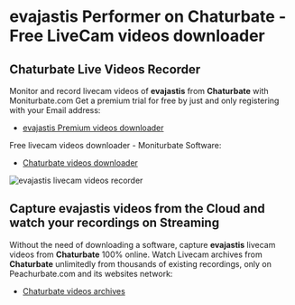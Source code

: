# evajastis Performer on Chaturbate - Free LiveCam videos downloader

## Chaturbate Live Videos Recorder

Monitor and record livecam videos of **evajastis** from **Chaturbate** with Moniturbate.com
Get a premium trial for free by just and only registering with your Email address:
* [evajastis Premium videos downloader](https://moniturbate.com/request-demo-licence-key.html)

Free livecam videos downloader - Moniturbate Software:
* [Chaturbate videos downloader](https://moniturbate.com/moniturbate-download-software.html)

![evajastis livecam videos recorder](https://peachurnet.com/templates/moniturbate-software.png)


## Capture evajastis videos from the Cloud and watch your recordings on Streaming

Without the need of downloading a software, capture **evajastis** livecam videos from **Chaturbate** 100% online.
Watch Livecam archives from **Chaturbate** unlimitedly from thousands of existing recordings, only on Peachurbate.com and its websites network:
* [Chaturbate videos archives](https://peachurnet.com/)